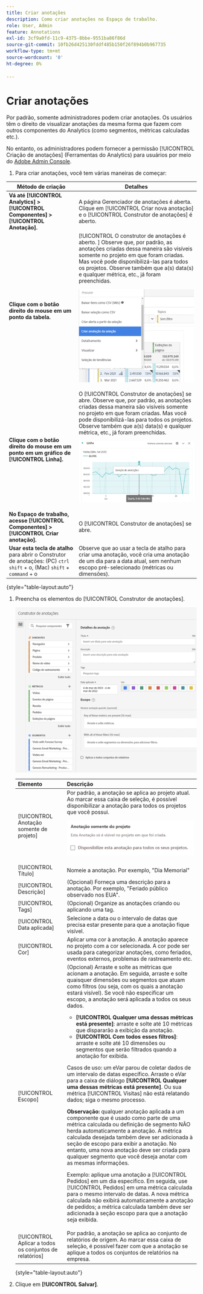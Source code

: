 ```yaml
---
title: Criar anotações
description: Como criar anotações no Espaço de trabalho.
role: User, Admin
feature: Annotations
exl-id: 3cf9a0fd-11c9-4375-8bbe-9551ba86f86d
source-git-commit: 10fb26d425130fddf485b150f26f894b0b967735
workflow-type: tm+mt
source-wordcount: '0'
ht-degree: 0%

---
```


# Criar anotações

Por padrão, somente administradores podem criar anotações. Os usuários têm o direito de visualizar anotações da mesma forma que fazem com outros componentes do Analytics (como segmentos, métricas calculadas etc.).

No entanto, os administradores podem fornecer a permissão [!UICONTROL Criação de anotações] (Ferramentas do Analytics) para usuários por meio do [Adobe Admin Console](https://experienceleague.adobe.com/docs/analytics/admin/admin-console/permissions/analytics-tools.html?lang=pt-BR).

1. Para criar anotações, você tem várias maneiras de começar:

| Método de criação | Detalhes |
| --- | --- |
| **Vá até [!UICONTROL Analytics] > [!UICONTROL Componentes] > [!UICONTROL Anotação].** | A página Gerenciador de anotações é aberta. Clique em [!UICONTROL Criar nova anotação] e o [!UICONTROL Construtor de anotações] é aberto. |
| **Clique com o botão direito do mouse em um ponto da tabela.** | [!UICONTROL O construtor de anotações é aberto. ] Observe que, por padrão, as anotações criadas dessa maneira são visíveis somente no projeto em que foram criadas. Mas você pode disponibilizá-las para todos os projetos. Observe também que a(s) data(s) e qualquer métrica, etc., já foram preenchidas.<p>![](assets/annotate-table.png) |
| **Clique com o botão direito do mouse em um ponto em um gráfico de [!UICONTROL Linha].** | O [!UICONTROL Construtor de anotações] se abre. Observe que, por padrão, as anotações criadas dessa maneira são visíveis somente no projeto em que foram criadas. Mas você pode disponibilizá-las para todos os projetos. Observe também que a(s) data(s) e qualquer métrica, etc., já foram preenchidas.<p>![](assets/annotate-line.png) |
| **No Espaço de trabalho, acesse [!UICONTROL Componentes] > [!UICONTROL Criar anotação].** | O [!UICONTROL Construtor de anotações] se abre. |
| **Usar esta tecla de atalho** para abrir o Construtor de anotações: (PC) `ctrl` `shift` + o, (Mac) `shift` + `command` + o | Observe que ao usar a tecla de atalho para criar uma anotação, você cria uma anotação de um dia para a data atual, sem nenhum escopo pré-selecionado (métricas ou dimensões). |

{style="table-layout:auto"}

1. Preencha os elementos do [!UICONTROL Construtor de anotações].

   ![](assets/ann-builder.png)

   | Elemento | Descrição |
   | --- | --- |
   | [!UICONTROL Anotação somente de projeto] | Por padrão, a anotação se aplica ao projeto atual. Ao marcar essa caixa de seleção, é possível disponibilizar a anotação para todos os projetos que você possui.<p> ![](assets/project-only.png) |
   | [!UICONTROL Título] | Nomeie a anotação. Por exemplo, &quot;Dia Memorial&quot; |
   | [!UICONTROL Descrição] | (Opcional) Forneça uma descrição para a anotação. Por exemplo, &quot;Feriado público observado nos EUA&quot;. |
   | [!UICONTROL Tags] | (Opcional) Organize as anotações criando ou aplicando uma tag. |
   | [!UICONTROL Data aplicada] | Selecione a data ou o intervalo de datas que precisa estar presente para que a anotação fique visível. |
   | [!UICONTROL Cor] | Aplicar uma cor à anotação. A anotação aparece no projeto com a cor selecionada. A cor pode ser usada para categorizar anotações, como feriados, eventos externos, problemas de rastreamento etc. |
   | [!UICONTROL Escopo] | (Opcional) Arraste e solte as métricas que acionam a anotação. Em seguida, arraste e solte quaisquer dimensões ou segmentos que atuam como filtros (ou seja, com os quais a anotação estará visível). Se você não especificar um escopo, a anotação será aplicada a todos os seus dados.<ul><li>**[!UICONTROL Qualquer uma dessas métricas está presente]**: arraste e solte até 10 métricas que dispararão a exibição da anotação.</li><li>**[!UICONTROL Com todos esses filtros]**: arraste e solte até 10 dimensões ou segmentos que serão filtrados quando a anotação for exibida.</li></ul><p>Casos de uso: um eVar parou de coletar dados de um intervalo de datas específico. Arraste o eVar para a caixa de diálogo **[!UICONTROL Qualquer uma dessas métricas está presente]**. Ou sua métrica [!UICONTROL Visitas] não está relatando dados; siga o mesmo processo.<p>**Observação:** qualquer anotação aplicada a um componente que é usado como parte de uma métrica calculada ou definição de segmento NÃO herda automaticamente a anotação. A métrica calculada desejada também deve ser adicionada à seção de escopo para exibir a anotação. No entanto, uma nova anotação deve ser criada para qualquer segmento que você deseja anotar com as mesmas informações.<p>Exemplo: aplique uma anotação a [!UICONTROL Pedidos] em um dia específico. Em seguida, use [!UICONTROL Pedidos] em uma métrica calculada para o mesmo intervalo de datas. A nova métrica calculada não exibirá automaticamente a anotação de pedidos; a métrica calculada também deve ser adicionada à seção escopo para que a anotação seja exibida. |
   | [!UICONTROL Aplicar a todos os conjuntos de relatórios] | Por padrão, a anotação se aplica ao conjunto de relatórios de origem. Ao marcar essa caixa de seleção, é possível fazer com que a anotação se aplique a todos os conjuntos de relatórios na empresa. |

   {style="table-layout:auto"}

1. Clique em **[!UICONTROL Salvar]**.
